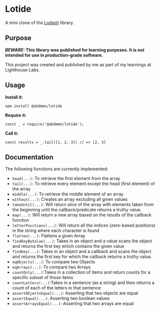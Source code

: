 # Lotide

A mini clone of the [Lodash](https://lodash.com) library.

## Purpose

**_BEWARE:_ This library was published for learning purposes. It is _not_ intended for use in production-grade software.**

This project was created and published by me as part of my learnings at Lighthouse Labs. 

## Usage

**Install it:**

`npm install @abdmmn/lotide`

**Require it:**

`const _ = require('@abdmmn/lotide');`

**Call it:**

`const results = _.tail([1, 2, 3]) // => [2, 3]`

## Documentation

The following functions are currently implemented:

* `head(...)`: To retrieve the first element from the array
* `tail(...)`: To retrieve every element except the head (first element) of the array
* `middle(...)`: To retrieve the middle element of an array
* `without(...)`: Creates an array excluding all given values
* `takeUntil(...)`: Will return slice of the array with elements taken from the beginning until the callback/predicate returns a truthy value.
* `map(...)`: Will return a new array based on the results of the callback function
* `letterPositions(...)`: Will return all the indices (zero-based positions) in the string where each character is found
* `flatten(...)`: Flattens a given Array
* `findKeyByValue(...)`: Takes in an object and a value scans the object and returns the first key which contains the given value
* `findKey(...)`: Takes in an object and a callback and scans the object and returns the first key for which the callback returns a truthy value.
* `eqObjects(...)`: To compare two Objects
* `eqArrays(...)`: To compare two Arrays
* `countOnly(...)`:Takes in a collection of items and return counts for a specific subset of those items
* `countLetters(...)`:Takes in a sentence (as a string) and then returns a count of each of the letters in that sentence
* `assertObjectsEqual(...)`: Asserting that two objects are equal
* `assertEqual(...)`: Asserting two boolean values
* `assertArraysEqual(...)`: Asserting that two arrays are equal
